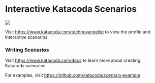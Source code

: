 # Interactive Katacoda Scenarios

[![](http://shields.katacoda.com/katacoda/technovangelist/count.svg)](https://www.katacoda.com/technovangelist "Get your profile on Katacoda.com")

Visit https://www.katacoda.com/technovangelist to view the profile and interactive scenarios

### Writing Scenarios
Visit https://www.katacoda.com/docs to learn more about creating Katacoda scenarios

For examples, visit https://github.com/katacoda/scenario-example
